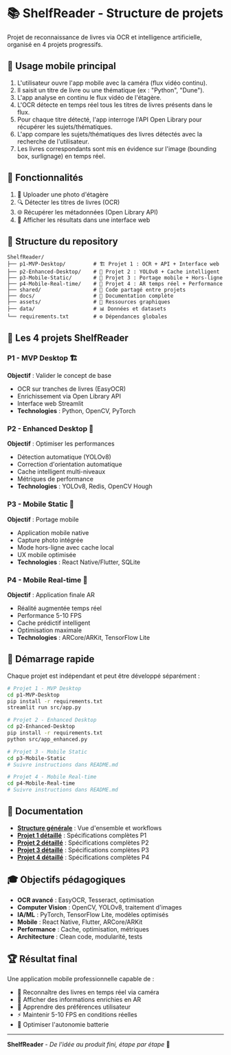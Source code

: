 # 📚 **ShelfReader - Structure de projets**

Projet de reconnaissance de livres via OCR et intelligence artificielle, organisé en 4 projets progressifs.


## 📱 Usage mobile principal

1. L'utilisateur ouvre l'app mobile avec la caméra (flux vidéo continu).
2. Il saisit un titre de livre ou une thématique (ex : "Python", "Dune").
3. L'app analyse en continu le flux vidéo de l'étagère.
4. L'OCR détecte en temps réel tous les titres de livres présents dans le flux.
5. Pour chaque titre détecté, l'app interroge l'API Open Library pour récupérer les sujets/thématiques.
6. L'app compare les sujets/thématiques des livres détectés avec la recherche de l'utilisateur.
7. Les livres correspondants sont mis en évidence sur l'image (bounding box, surlignage) en temps réel.

## 🎯 Fonctionnalités

1. 📸 Uploader une photo d'étagère
2. 🔍 Détecter les titres de livres (OCR)
3. 🌐 Récupérer les métadonnées (Open Library API)
4. 🎨 Afficher les résultats dans une interface web

## 📁 **Structure du repository**

```
ShelfReader/
├── p1-MVP-Desktop/         # 🏗️ Projet 1 : OCR + API + Interface web
├── p2-Enhanced-Desktop/    # 🚀 Projet 2 : YOLOv8 + Cache intelligent
├── p3-Mobile-Static/       # 📱 Projet 3 : Portage mobile + Hors-ligne
├── p4-Mobile-Real-time/    # 🎯 Projet 4 : AR temps réel + Performance
├── shared/                 # 🔗 Code partagé entre projets
├── docs/                   # 📖 Documentation complète
├── assets/                 # 🎨 Ressources graphiques
├── data/                   # 📊 Données et datasets
└── requirements.txt        # ⚙️ Dépendances globales
```

## 🎯 **Les 4 projets ShelfReader**

### **P1 - MVP Desktop** 🏗️
**Objectif** : Valider le concept de base
- OCR sur tranches de livres (EasyOCR)
- Enrichissement via Open Library API
- Interface web Streamlit
- **Technologies** : Python, OpenCV, PyTorch

### **P2 - Enhanced Desktop** 🚀
**Objectif** : Optimiser les performances
- Détection automatique (YOLOv8)
- Correction d'orientation automatique
- Cache intelligent multi-niveaux
- Métriques de performance
- **Technologies** : YOLOv8, Redis, OpenCV Hough

### **P3 - Mobile Static** 📱
**Objectif** : Portage mobile
- Application mobile native
- Capture photo intégrée
- Mode hors-ligne avec cache local
- UX mobile optimisée
- **Technologies** : React Native/Flutter, SQLite

### **P4 - Mobile Real-time** 🎯
**Objectif** : Application finale AR
- Réalité augmentée temps réel
- Performance 5-10 FPS
- Cache prédictif intelligent
- Optimisation maximale
- **Technologies** : ARCore/ARKit, TensorFlow Lite

## 🚀 **Démarrage rapide**

Chaque projet est indépendant et peut être développé séparément :

```bash
# Projet 1 - MVP Desktop
cd p1-MVP-Desktop
pip install -r requirements.txt
streamlit run src/app.py

# Projet 2 - Enhanced Desktop
cd p2-Enhanced-Desktop
pip install -r requirements.txt
python src/app_enhanced.py

# Projet 3 - Mobile Static
cd p3-Mobile-Static
# Suivre instructions dans README.md

# Projet 4 - Mobile Real-time
cd p4-Mobile-Real-time
# Suivre instructions dans README.md
```

## 📖 **Documentation**

- **[Structure générale](docs/Structure.md)** : Vue d'ensemble et workflows
- **[Projet 1 détaillé](docs/project1.md)** : Spécifications complètes P1
- **[Projet 2 détaillé](docs/project2.md)** : Spécifications complètes P2
- **[Projet 3 détaillé](docs/project3.md)** : Spécifications complètes P3
- **[Projet 4 détaillé](docs/project4.md)** : Spécifications complètes P4

## 🎓 **Objectifs pédagogiques**

- **OCR avancé** : EasyOCR, Tesseract, optimisation
- **Computer Vision** : OpenCV, YOLOv8, traitement d'images
- **IA/ML** : PyTorch, TensorFlow Lite, modèles optimisés
- **Mobile** : React Native, Flutter, ARCore/ARKit
- **Performance** : Cache, optimisation, métriques
- **Architecture** : Clean code, modularité, tests

## 🏆 **Résultat final**

Une application mobile professionnelle capable de :
- 📸 Reconnaître des livres en temps réel via caméra
- 🎯 Afficher des informations enrichies en AR
- 🧠 Apprendre des préférences utilisateur
- ⚡ Maintenir 5-10 FPS en conditions réelles
- 🔋 Optimiser l'autonomie batterie

---

**ShelfReader** - *De l'idée au produit fini, étape par étape* 🎯